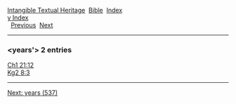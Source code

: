[Intangible Textual Heritage](../../index)  [Bible](../index) 
[Index](index)   
[y Index](_y_)  
  [Previous](c12663)  [Next](c12665) 

------------------------------------------------------------------------

### &lt;years'&gt; 2 entries

[Ch1 21:12](../kjv/ch1021.htm#012)  
[Kg2 8:3](../kjv/kg2008.htm#003)  

------------------------------------------------------------------------

[Next: years (537)](c12665)
